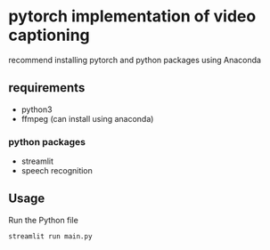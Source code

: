 # pytorch implementation of video captioning

recommend installing pytorch and python packages using Anaconda

## requirements

- python3
- ffmpeg (can install using anaconda)

### python packages

- streamlit
- speech recognition


## Usage
Run the Python file

```bash
streamlit run main.py
```

